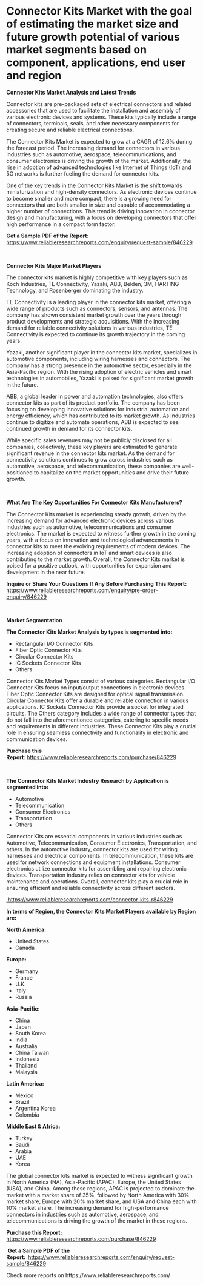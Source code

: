 <p><h1>Connector Kits Market with the goal of estimating the market size and future growth potential of various market segments based on component, applications, end user and region</h1></p><p><strong>Connector Kits Market Analysis and Latest Trends</strong></p>
<p><p>Connector kits are pre-packaged sets of electrical connectors and related accessories that are used to facilitate the installation and assembly of various electronic devices and systems. These kits typically include a range of connectors, terminals, seals, and other necessary components for creating secure and reliable electrical connections.</p><p>The Connector Kits Market is expected to grow at a CAGR of 12.6% during the forecast period. The increasing demand for connectors in various industries such as automotive, aerospace, telecommunications, and consumer electronics is driving the growth of the market. Additionally, the rise in adoption of advanced technologies like Internet of Things (IoT) and 5G networks is further fueling the demand for connector kits.</p><p>One of the key trends in the Connector Kits Market is the shift towards miniaturization and high-density connectors. As electronic devices continue to become smaller and more compact, there is a growing need for connectors that are both smaller in size and capable of accommodating a higher number of connections. This trend is driving innovation in connector design and manufacturing, with a focus on developing connectors that offer high performance in a compact form factor.</p></p>
<p><strong>Get a Sample PDF of the Report:&nbsp;</strong> <a href="https://www.reliableresearchreports.com/enquiry/request-sample/846229">https://www.reliableresearchreports.com/enquiry/request-sample/846229</a></p>
<p>&nbsp;</p>
<p><strong>Connector Kits Major Market Players</strong></p>
<p><p>The connector kits market is highly competitive with key players such as Koch Industries, TE Connectivity, Yazaki, ABB, Belden, 3M, HARTING Technology, and Rosenberger dominating the industry. </p><p>TE Connectivity is a leading player in the connector kits market, offering a wide range of products such as connectors, sensors, and antennas. The company has shown consistent market growth over the years through product developments and strategic acquisitions. With the increasing demand for reliable connectivity solutions in various industries, TE Connectivity is expected to continue its growth trajectory in the coming years. </p><p>Yazaki, another significant player in the connector kits market, specializes in automotive components, including wiring harnesses and connectors. The company has a strong presence in the automotive sector, especially in the Asia-Pacific region. With the rising adoption of electric vehicles and smart technologies in automobiles, Yazaki is poised for significant market growth in the future.</p><p>ABB, a global leader in power and automation technologies, also offers connector kits as part of its product portfolio. The company has been focusing on developing innovative solutions for industrial automation and energy efficiency, which has contributed to its market growth. As industries continue to digitize and automate operations, ABB is expected to see continued growth in demand for its connector kits.</p><p>While specific sales revenues may not be publicly disclosed for all companies, collectively, these key players are estimated to generate significant revenue in the connector kits market. As the demand for connectivity solutions continues to grow across industries such as automotive, aerospace, and telecommunication, these companies are well-positioned to capitalize on the market opportunities and drive their future growth.</p></p>
<p>&nbsp;</p>
<p><strong>What Are The Key Opportunities For Connector Kits Manufacturers?</strong></p>
<p><p>The Connector Kits market is experiencing steady growth, driven by the increasing demand for advanced electronic devices across various industries such as automotive, telecommunications and consumer electronics. The market is expected to witness further growth in the coming years, with a focus on innovation and technological advancements in connector kits to meet the evolving requirements of modern devices. The increasing adoption of connectors in IoT and smart devices is also contributing to the market growth. Overall, the Connector Kits market is poised for a positive outlook, with opportunities for expansion and development in the near future.</p></p>
<p><strong>Inquire or Share Your Questions If Any Before Purchasing This Report:</strong> <a href="https://www.reliableresearchreports.com/enquiry/pre-order-enquiry/846229">https://www.reliableresearchreports.com/enquiry/pre-order-enquiry/846229</a></p>
<p>&nbsp;</p>
<p><strong>Market Segmentation</strong></p>
<p><strong>The Connector Kits Market Analysis by types is segmented into:</strong></p>
<p><ul><li>Rectangular I/O Connector Kits</li><li>Fiber Optic Connector Kits</li><li>Circular Connector Kits</li><li>IC Sockets Connector Kits</li><li>Others</li></ul></p>
<p><p>Connector Kits Market Types consist of various categories. Rectangular I/O Connector Kits focus on input/output connections in electronic devices. Fiber Optic Connector Kits are designed for optical signal transmission. Circular Connector Kits offer a durable and reliable connection in various applications. IC Sockets Connector Kits provide a socket for integrated circuits. The Others category includes a wide range of connector types that do not fall into the aforementioned categories, catering to specific needs and requirements in different industries. These Connector Kits play a crucial role in ensuring seamless connectivity and functionality in electronic and communication devices.</p></p>
<p><strong>Purchase this Report:&nbsp;</strong><a href="https://www.reliableresearchreports.com/purchase/846229">https://www.reliableresearchreports.com/purchase/846229</a></p>
<p>&nbsp;</p>
<p><strong>The Connector Kits Market Industry Research by Application is segmented into:</strong></p>
<p><ul><li>Automotive</li><li>Telecommunication</li><li>Consumer Electronics</li><li>Transportation</li><li>Others</li></ul></p>
<p><p>Connector Kits are essential components in various industries such as Automotive, Telecommunication, Consumer Electronics, Transportation, and others. In the automotive industry, connector kits are used for wiring harnesses and electrical components. In telecommunication, these kits are used for network connections and equipment installations. Consumer electronics utilize connector kits for assembling and repairing electronic devices. Transportation industry relies on connector kits for vehicle maintenance and operations. Overall, connector kits play a crucial role in ensuring efficient and reliable connectivity across different sectors.</p></p>
<p><a href="https://www.reliableresearchreports.com/connector-kits-r846229">&nbsp;https://www.reliableresearchreports.com/connector-kits-r846229</a></p>
<p><strong>In terms of Region, the Connector Kits Market Players available by Region are:</strong></p>
<p>
    <p> <strong> North America: </strong>
        <ul>
            <li>United States</li>
            <li>Canada</li>
        </ul>
        </p> 
    <p> <strong> Europe: </strong>
        <ul>
            <li>Germany</li>
            <li>France</li>
            <li>U.K.</li>
            <li>Italy</li>
            <li>Russia</li>
        </ul>
        </p> 
    <p> <strong> Asia-Pacific: </strong>
        <ul>
            <li>China</li>
            <li>Japan</li>
            <li>South Korea</li>
            <li>India</li>
            <li>Australia</li>
            <li>China Taiwan</li>
            <li>Indonesia</li>
            <li>Thailand</li>
            <li>Malaysia</li>
        </ul>
        </p> 
    <p> <strong> Latin America: </strong>
        <ul>
            <li>Mexico</li>
            <li>Brazil</li>
            <li>Argentina Korea</li>
            <li>Colombia</li>
        </ul>
        </p> 
    <p> <strong> Middle East & Africa: </strong>
        <ul>
            <li>Turkey</li>
            <li>Saudi</li>
            <li>Arabia</li>
            <li>UAE</li>
            <li>Korea</li>
        </ul>
    </p>
    </p>
<p><p>The global connector kits market is expected to witness significant growth in North America (NA), Asia-Pacific (APAC), Europe, the United States (USA), and China. Among these regions, APAC is projected to dominate the market with a market share of 35%, followed by North America with 30% market share, Europe with 20% market share, and USA and China each with 10% market share. The increasing demand for high-performance connectors in industries such as automotive, aerospace, and telecommunications is driving the growth of the market in these regions.</p></p>
<p><strong>Purchase this Report: </strong><a href="https://www.reliableresearchreports.com/purchase/846229">https://www.reliableresearchreports.com/purchase/846229</a></p>
<p>&nbsp;<strong>Get a Sample PDF of the Report:&nbsp;&nbsp;</strong><a href="https://www.reliableresearchreports.com/enquiry/request-sample/846229">https://www.reliableresearchreports.com/enquiry/request-sample/846229</a></p>
<p><strong></strong></p>
<p>Check more reports on https://www.reliableresearchreports.com/</p>